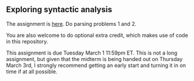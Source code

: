 ## Exploring syntactic analysis

The assignment is [here](../../../Dropbox/Study/UMD/641_NLP/HW3/assignment3/parsing_problems.pdf). Do parsing problems 1 and 2.

You are also welcome to do optional extra credit, which makes use of code in this repository.

This assignment is due Tuesday March 1 11:59pm ET.  This is not a long assignment, but given that the midterm is being handed out on Thursday March 3rd, I strongly recommend getting an early start and turning it in on time if at all possible.